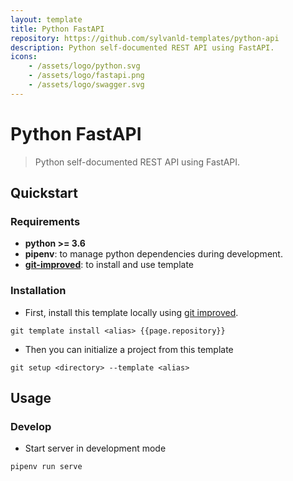 ```yaml
---
layout: template
title: Python FastAPI
repository: https://github.com/sylvanld-templates/python-api
description: Python self-documented REST API using FastAPI.
icons:
    - /assets/logo/python.svg
    - /assets/logo/fastapi.png
    - /assets/logo/swagger.svg
---
```


# Python FastAPI

> Python self-documented REST API using FastAPI.

## Quickstart

### Requirements

- **python >= 3.6**
- **pipenv**: to manage python dependencies during development.
- **[git-improved](https://github.com/sylvanld/git-improved)**: to install and use template

### Installation

* First, install this template locally using [git improved](https://github.com/sylvanld/git-improved).

```
git template install <alias> {{page.repository}}
```

* Then you can initialize a project from this template

```
git setup <directory> --template <alias>
```

## Usage

### Develop

* Start server in development mode

```
pipenv run serve
```
